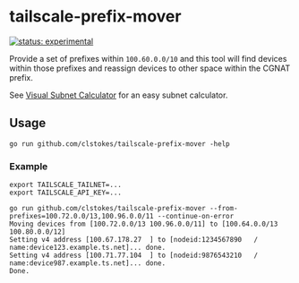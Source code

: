 # tailscale-prefix-mover

[![status: experimental](https://img.shields.io/badge/status-experimental-blue)](https://tailscale.com/kb/1167/release-stages/#experimental)

Provide a set of prefixes within `100.60.0.0/10` and this tool will find devices within those prefixes and reassign devices to other space within the CGNAT prefix.

See [Visual Subnet Calculator](https://www.davidc.net/sites/default/subnets/subnets.html?network=100.64.0.0&mask=10&division=1.0) for an easy subnet calculator.

## Usage

```shell
go run github.com/clstokes/tailscale-prefix-mover -help
```

### Example

```shell
export TAILSCALE_TAILNET=...
export TAILSCALE_API_KEY=...

go run github.com/clstokes/tailscale-prefix-mover --from-prefixes=100.72.0.0/13,100.96.0.0/11 --continue-on-error
Moving devices from [100.72.0.0/13 100.96.0.0/11] to [100.64.0.0/13 100.80.0.0/12]
Setting v4 address [100.67.178.27  ] to [nodeid:1234567890   / name:device123.example.ts.net]... done.
Setting v4 address [100.71.77.104  ] to [nodeid:9876543210   / name:device987.example.ts.net]... done.
Done.
```
